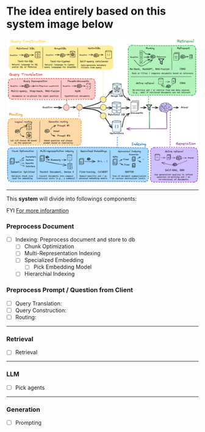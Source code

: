 # The idea entirely based on this system image below

![alt text](image.png)

<hr/>
This <b>system</b> will divide into followings components:

FYI <a href="https://python.langchain.com/v0.2/docs/concepts/#retrieval">For more inforamtion</a>

### Preprocess Document
- [ ] Indexing: Preprocess document and store to db
  - [ ] Chunk Optimization
  - [ ] Multi-Representation Indexing
  - [ ] Specialized Embedding
    - [ ] Pick Embedding Model
  - [ ] Hierarchial Indexing
</hr>

### Preprocess Prompt / Question from Client
- [ ] Query Translation:
- [ ] Query Construction:
- [ ] Routing: 
<hr/>

### Retrieval
- [ ] Retrieval

<hr/>

### LLM
- [ ] Pick agents

<hr/>

### Generation
- [ ] Prompting